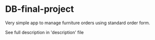 # DB-final-project
Very simple app to manage furniture orders using standard order form. 

See full description in 'description' file 
